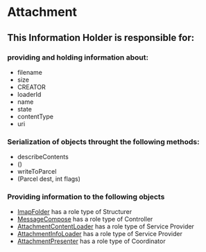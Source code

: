 # Attachment
## This Information Holder is responsible for:
### providing and holding information about: 
* filename
* size
* CREATOR
* loaderId
* name
* state
* contentType
* uri
### Serialization of objects throught the following methods:
* describeContents
* ()
* writeToParcel
* (Parcel dest, int flags)
### Providing information to the following objects 
* [ImapFolder](../Structurers/ImapFolder.md) has a role type of Structurer
* [MessageCompose](../Controllers/MessageCompose.md) has a role type of Controller
* [AttachmentContentLoader](../ServiceProviders/AttachmentContentLoader.md) has a role type of Service Provider
* [AttachmentInfoLoader](../ServiceProviders/AttachmentInfoLoader.md) has a role type of Service Provider
* [AttachmentPresenter](../Coordinators/AttachmentPresenter.md) has a role type of Coordinator
